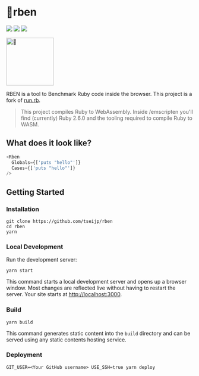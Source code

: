 # 👺rben

<p align="center">

[![][status-img]][status]
[![][code-quality-img]][code-quality]
[![][license-img]][license]

<a href="https://tseijp.github.io/rben">
  <img alt="👺" height="128px" src="https://i.imgur.com/lQQwQqx.gif" />
</a>

</p>

RBEN is a tool to Benchmark Ruby code inside the browser.
This project is a fork of [run.rb][runrb].

> This project compiles Ruby to WebAssembly.
> Inside /emscripten you'll find (currently)
> Ruby 2.6.0 and the tooling required to compile Ruby to WASM.

## What does it look like?

```js
<Rben
  Globals={['puts "hello"']}
  Cases={['puts "hello"']}
/>
```

## Getting Started

### Installation

```shell
git clone https://github.com/tseijp/rben
cd rben
yarn
```

### Local Development

Run the development server:

```shell
yarn start
```

This command starts a local development server and opens up a browser window.
Most changes are reflected live without having to restart the server.
Your site starts at [http://localhost:3000](http://localhost:3000).

### Build

```shell
yarn build
```

This command generates static content into the `build` directory
and can be served using any static contents hosting service.

### Deployment

```shell
GIT_USER=<Your GitHub username> USE_SSH=true yarn deploy
```

[runrb]: https://github.com/jasoncharnes/run.rb

[status]: https://github.com/tseijp/rben/actions
[code-quality]: https://www.codefactor.io/repository/github/tseijp/rben
[license]: https://www.npmjs.com/package/use-midi

[status-img]: https://img.shields.io/badge/build-passing-red?style=flat&colorA=000&colorB=d00
[code-quality-img]: https://img.shields.io/codefactor/grade/github/tseijp/rben?style=flat&colorA=000&colorB=d00
[license-img]: https://img.shields.io/badge/license-MIT-black?style=flat&colorA=000&colorB=d00
